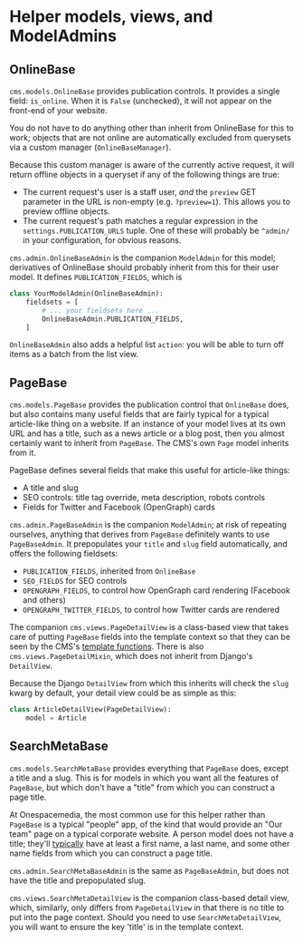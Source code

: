 # Helper models, views, and ModelAdmins

## OnlineBase

`cms.models.OnlineBase` provides publication controls. It provides a single field: `is_online`. When it is `False` (unchecked), it will not appear on the front-end of your website.

You do not have to do anything other than inherit from OnlineBase for this to work; objects that are not online are automatically excluded from querysets via a custom manager (`OnlineBaseManager`).

Because this custom manager is aware of the currently active request, it will return offline objects in a queryset if any of the following things are true:

* The current request's user is a staff user, _and_ the `preview` GET parameter in the URL is non-empty (e.g. `?preview=1`). This allows you to preview offline objects.
* The current request's path matches a regular expression in the `settings.PUBLICATION_URLS` tuple. One of these will probably be `^admin/` in your configuration, for obvious reasons.

`cms.admin.OnlineBaseAdmin` is the companion `ModelAdmin` for this model; derivatives of OnlineBase should probably inherit from this for their user model. It defines `PUBLICATION_FIELDS`, which is

```python
class YourModelAdmin(OnlineBaseAdmin):
    fieldsets = [
        # ... your fieldsets here ...
        OnlineBaseAdmin.PUBLICATION_FIELDS,
    ]
```

`OnlineBaseAdmin` also adds a helpful list `action`: you will be able to turn off items as a batch from the list view.

## PageBase

`cms.models.PageBase` provides the publication control that `OnlineBase` does, but also contains many useful fields that are fairly typical for a typical article-like thing on a website. If an instance of your model lives at its own URL and has a title, such as a news article or a blog post, then you almost certainly want to inherit from `PageBase`. The CMS's own `Page` model inherits from it.

PageBase defines several fields that make this useful for article-like things:

* A title and slug
* SEO controls: title tag override, meta description, robots controls
* Fields for Twitter and Facebook (OpenGraph) cards

`cms.admin.PageBaseAdmin` is the companion `ModelAdmin`; at risk of repeating ourselves, anything that derives from `PageBase` definitely wants to use `PageBaseAdmin`. It prepopulates your `title` and `slug` field automatically, and offers the following fieldsets:

* `PUBLICATION_FIELDS`, inherited from `OnlineBase`
* `SEO_FIELDS` for SEO controls
* `OPENGRAPH_FIELDS`, to control how OpenGraph card rendering (Facebook and others)
* `OPENGRAPH_TWITTER_FIELDS`, to control how Twitter cards are rendered

The companion `cms.views.PageDetailView` is a class-based view that takes care of putting `PageBase` fields into the template context so that they can be seen by the CMS's [template functions](template-functions.md). There is also `cms.views.PageDetailMixin`, which does not inherit from Django's `DetailView`.

Because the Django `DetailView` from which this inherits will check the `slug` kwarg by default, your detail view could be as simple as this:

```python
class ArticleDetailView(PageDetailView):
    model = Article
```

## SearchMetaBase

`cms.models.SearchMetaBase` provides everything that `PageBase` does, except a title and a slug. This is for models in which you want all the features of `PageBase`, but which don't have a "title" from which you can construct a page title.

At Onespacemedia, the most common use for this helper rather than `PageBase` is a typical "people" app, of the kind that would provide an "Our team" page on a typical corporate website. A person model does not have a title; they'll [typically](https://www.kalzumeus.com/2010/06/17/falsehoods-programmers-believe-about-names/) have at least a first name, a last name, and some other name fields from which you can construct a page title.

`cms.admin.SearchMetaBaseAdmin` is the same as `PageBaseAdmin`, but does not have the title and prepopulated slug.

`cms.views.SearchMetaDetailView` is the companion class-based detail view, which, similarly, only differs from `PageDetailView` in that there is no title to put into the page context. Should you need to use `SearchMetaDetailView`, you will want to ensure the key 'title' is in the template context.

